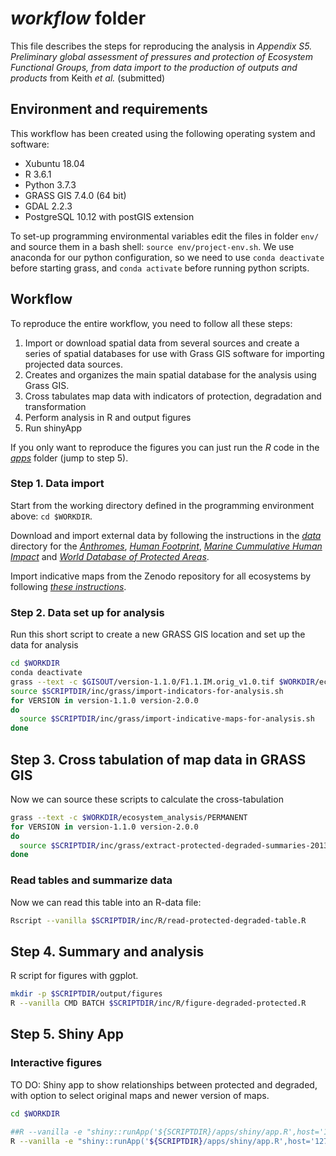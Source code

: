 # *workflow* folder

This file describes the steps for reproducing the analysis in *Appendix S5. Preliminary global assessment of pressures and protection of Ecosystem Functional Groups, from data import to the production of outputs and products* from Keith *et al.* (submitted)

## Environment and requirements
This workflow has been created using the following operating system and software:

* Xubuntu 18.04
* R 3.6.1
* Python 3.7.3
* GRASS GIS 7.4.0 (64 bit)
* GDAL 2.2.3
* PostgreSQL 10.12 with postGIS extension

To set-up programming environmental variables edit the files in folder `env/` and source them in a bash shell: `source env/project-env.sh`. We use anaconda for our python configuration, so we need to use `conda deactivate` before starting grass, and `conda activate` before running python scripts.

## Workflow

To reproduce the entire workflow, you need to follow all these steps:

1. Import or download spatial data from several sources and create a series of spatial databases for use with Grass GIS software for importing projected data sources.
2. Creates and organizes the main spatial database for the analysis using Grass GIS.
3. Cross tabulates map data with indicators of protection, degradation and transformation
4. Perform analysis in R and output figures
5. Run shinyApp

If you only want to reproduce the figures you can just run the *R* code in the *[apps](../apps)* folder (jump to step 5).

### Step 1. Data import

Start from the working directory defined in the programming environment above: `cd $WORKDIR`.

Download and import external data by following the instructions in the *[data](../data)* directory for the *[Anthromes](../data/Anthromes.md)*, *[Human Footprint](../data/HumanFootPrint.md)*, *[Marine Cummulative Human Impact](../data/MarineCummulativeHumanImpact.md)* and *[World Database of Protected Areas](../data/WDPA.md)*.

Import indicative maps from the Zenodo repository for all ecosystems by following  *[these instructions](../data/Ecosystems-indicative-distribution.md)*.

### Step 2. Data set up for analysis

Run this short script to create a new GRASS GIS location and set up the data for analysis

```sh
cd $WORKDIR
conda deactivate
grass --text -c $GISOUT/version-1.1.0/F1.1.IM.orig_v1.0.tif $WORKDIR/ecosystem_analysis
source $SCRIPTDIR/inc/grass/import-indicators-for-analysis.sh
for VERSION in version-1.1.0 version-2.0.0
do
  source $SCRIPTDIR/inc/grass/import-indicative-maps-for-analysis.sh
done
```


## Step 3. Cross tabulation of map data in GRASS GIS

Now we can source these scripts to calculate the cross-tabulation

```sh
grass --text -c $WORKDIR/ecosystem_analysis/PERMANENT
for VERSION in version-1.1.0 version-2.0.0
do
  source $SCRIPTDIR/inc/grass/extract-protected-degraded-summaries-2013.sh
done
```

### Read tables and summarize data

Now we can read this table into an R-data file:

```sh
Rscript --vanilla $SCRIPTDIR/inc/R/read-protected-degraded-table.R
```

## Step 4. Summary and analysis

R script for figures with ggplot.

```sh
mkdir -p $SCRIPTDIR/output/figures
R --vanilla CMD BATCH $SCRIPTDIR/inc/R/figure-degraded-protected.R
```

## Step 5. Shiny App

### Interactive figures

TO DO: Shiny app to show relationships between protected and degraded, with option to select original maps and newer version of maps.

```sh
cd $WORKDIR

##R --vanilla -e "shiny::runApp('${SCRIPTDIR}/apps/shiny/app.R',host='149.171.173.203',port='4826')"
R --vanilla -e "shiny::runApp('${SCRIPTDIR}/apps/shiny/app.R',host='127.0.0.1',port=4826)"

```
